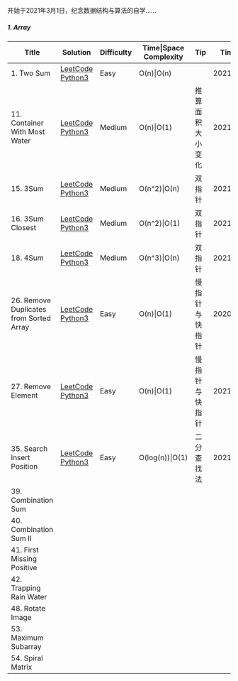 开始于2021年3月1日，纪念数据结构与算法的自学......

##### 1. Array

| Title                                   | Solution                                                     | Difficulty | Time\|Space Complexity | Tip              | Time     | Star           |
| --------------------------------------- | ------------------------------------------------------------ | ---------- | ---------------------- | ---------------- | -------- | -------------- |
| 1. Two Sum                              | [LeetCode   Python3](https://github.com/hongkong9771/LeetCode/tree/main/Code/0001.Two%20Sum) | Easy       | O(n)\|O(n)             |                  | 2021.3.2 |                |
| 11. Container With Most Water           | [LeetCode   Python3](https://github.com/hongkong9771/LeetCode/tree/main/Code/0011.Container%20With%20Most%20Water) | Medium     | O(n)\|O(1)             | 推算面积大小变化 | 2021.3.2 | :heart:        |
| 15. 3Sum                                | [LeetCode   Python3](https://github.com/hongkong9771/LeetCode/tree/main/Code/0015.3Sum) | Medium     | O(n^2​)\|O(n)           | 双指针           | 2021.3.2 | :heart:        |
| 16. 3Sum Closest                        | [LeetCode   Python3](https://github.com/hongkong9771/LeetCode/tree/main/Code/0016.3Sum%20Closest) | Medium     | O(n^2)\|O(1)           | 双指针           | 2021.3.2 | :heart:        |
| 18. 4Sum                                | [LeetCode   Python3](https://github.com/hongkong9771/LeetCode/tree/main/Code/0018.4Sum) | Medium     | O(n^3)\|O(n)           | 双指针           | 2021.3.3 | :heart:        |
| 26. Remove Duplicates from Sorted Array | [LeetCode   Python3](https://github.com/hongkong9771/LeetCode/tree/main/Code/0026.Remove%20Duplicates%20from%20Sorted%20Array) | Easy       | O(n)\|O(1)             | 慢指针与快指针   | 2020.3.3 | :heart:        |
| 27. Remove Element                      | [LeetCode   Python3](https://github.com/hongkong9771/LeetCode/tree/main/Code/0027.Remove%20Element) | Easy       | O(n)\|O(1)             | 慢指针与快指针   | 2021.3.4 | :heart::heart: |
| 35. Search Insert Position              | [LeetCode   Python3]()                                       | Easy       | O(log(n))\|O(1)        | 二分查找法       | 2021.3.4 | :heart::heart: |
| 39. Combination Sum                     |                                                              |            |                        |                  |          |                |
| 40. Combination Sum II                  |                                                              |            |                        |                  |          |                |
| 41. First Missing Positive              |                                                              |            |                        |                  |          |                |
| 42. Trapping Rain Water                 |                                                              |            |                        |                  |          |                |
| 48. Rotate Image                        |                                                              |            |                        |                  |          |                |
| 53. Maximum Subarray                    |                                                              |            |                        |                  |          |                |
| 54. Spiral Matrix                       |                                                              |            |                        |                  |          |                |

